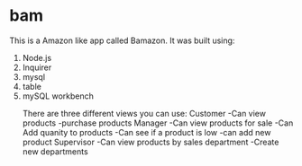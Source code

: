 # bam
This is a Amazon like app called Bamazon. It was built using: 
  <ol>
  <li>Node.js 
  <li>Inquirer</li>
  <li>mysql</li>
  <li>table</li>
  </li>
  <li>mySQL workbench</li>
  
There are three different views you can use:
  Customer
    -Can view products
    -purchase products
  Manager
    -Can view products for sale
    -Can Add quanity to products
    -Can see if a product is low
    -can add new product
  Supervisor
    -Can view products by sales department
    -Create new departments
